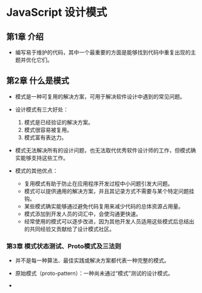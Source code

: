 # JavaScript 设计模式

## 第1章 介绍

* 编写易于维护的代码，其中一个最重要的方面是能够找到代码中重复出现的主题并优化它们。  

## 第2章 什么是模式

* 模式是一种可复用的解决方案，可用于解决软件设计中遇到的常见问题。  

* 设计模式有三大好处：  
  1. 模式是已经验证的解决方案。  
  2. 模式很容易被复用。  
  3. 模式富有表达力。  

* 模式无法解决所有的设计问题，也无法取代优秀软件设计师的工作，但模式确实能够支持这些工作。  

* 模式的其他优点：  
  * 复用模式有助于防止在应用程序开发过程中小问题引发大问题。  
  * 模式可以提供通用的解决方案，并且其记录方式不需要与某个特定问题挂钩。  
  * 某些模式确实能够通过避免代码复用来减少代码的总体资源占用量。  
  * 模式添加到开发人员的词汇中，会使沟通更快速。  
  * 经常使用的模式可以逐步改进，因为其他开发人员适用这些模式后总结出的共同经验又贡献给了设计模式社区。  

### 第3章 模式状态测试、Proto模式及三法则

* 并不是每一种算法、最佳实践或解决方案都代表一种完整的模式。  

* 原始模式（proto-pattern）：一种尚未通过“模式”测试的设计模式。  

* 